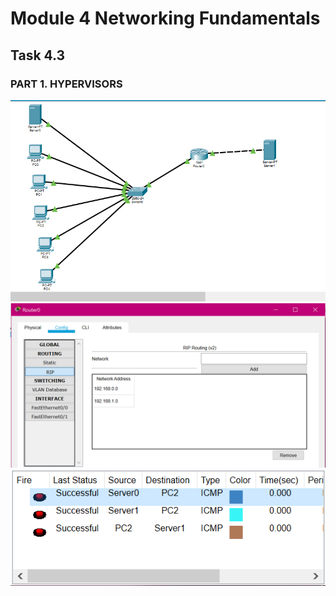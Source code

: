 # Module 4 Networking Fundamentals

## Task 4.3

### PART 1. HYPERVISORS

<img src="https://github.com/Yuliia-Sadoma/DevOps_online_Kyiv_2020Q42021Q1/blob/main/m4/task4.3/screenshots/2.PNG?raw=true">

<img src="https://github.com/Yuliia-Sadoma/DevOps_online_Kyiv_2020Q42021Q1/blob/main/m4/task4.3/screenshots/1.PNG?raw=true">

<img src="https://github.com/Yuliia-Sadoma/DevOps_online_Kyiv_2020Q42021Q1/blob/main/m4/task4.3/screenshots/3.PNG?raw=true">
